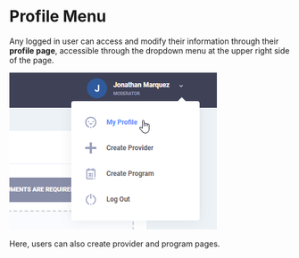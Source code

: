 # Profile Menu

Any logged in user can access and modify their information through their **profile page**, accessible through the dropdown menu at the upper right side of the page.

![](../../.gitbook/assets/app-08-profile-menu.png)

Here, users can also create provider and program pages.

